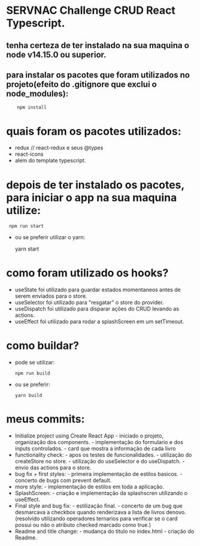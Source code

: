 # SERVNAC Challenge CRUD React Typescript.

## tenha certeza de ter instalado na sua maquina o node v14.15.0 ou superior.

## para instalar os pacotes que foram utilizados no projeto(efeito do .gitignore que exclui o node_modules):

        npm install

# quais foram os pacotes utilizados:

-   redux // react-redux  e seus @types
-   react-icons
-   alem do template typescript.

# depois de ter instalado os pacotes, para iniciar o app na sua maquina utilize:

     npm run start

-   ou se preferir utilizar o yarn:

    yarn start


# como foram utilizado os hooks?

-   useState foi utilizado para guardar estados momentaneos antes de serem enviados para o store.
-   useSelector foi utilizado para "resgatar" o store do provider.
-   useDispatch foi utilizado para disparar ações do CRUD levando as actions.
-   useEffect foi utilizado para rodar a splashScreen em um setTimeout.

# como buildar?
-   pode se utilizar:
        
        npm run build

-   ou se preferir:

        yarn build

# meus commits:

-  Initialize project using Create React App
        - iniciado o projeto, organização dos components.
        - implementação do formulario e dos inputs controlados.
        - card que mostra a informação de cada livro
-  functionality check:
        - apos os testes de funcionalidades.
        - utilização do createStore no store.
        - utilização do useSelector e do useDispatch.
        - envio das actions para o store.
-  bug fix + first styles:
        - primeira implementação de estilos basicos.
        - concerto de bugs com prevent default.
- more style:
        - implementação de estilos em toda a aplicação.
- SplashScreen:
        - criação e implementação da splashscren utilizando o useEffect.
- Final style and bug fix:
        - estilização final.
        - concerto de um bug que desmarcava a checkbox quando renderizava a lista de livros denovo.
        (resolvido utilizando operadores ternarios para verificar se o card possui ou não o atributo checked marcado como true.)
- Readme and title change:
        - mudança do titulo no index.html
        - criação do Readme.

        



